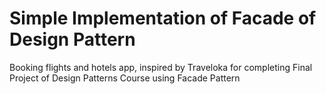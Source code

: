# Simple Implementation of Facade of Design Pattern
Booking flights and hotels app, inspired by Traveloka for completing Final Project of Design Patterns Course using Facade Pattern
